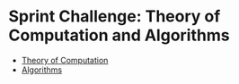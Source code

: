 
# Sprint Challenge: Theory of Computation and Algorithms

* [Theory of Computation](theory/)
* [Algorithms](algorithms/)
